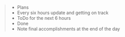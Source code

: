 > - Plans
> - Every six hours update and getting on track
> - ToDo for the next 6 hours
> - Done
> - Note final accomplishments at the end of the day
